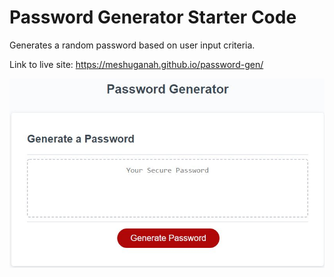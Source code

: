 # Password Generator Starter Code

Generates a random password based on user input criteria.

Link to live site: https://meshuganah.github.io/password-gen/

![Password Generator](Images\Password-gen.JPG)
